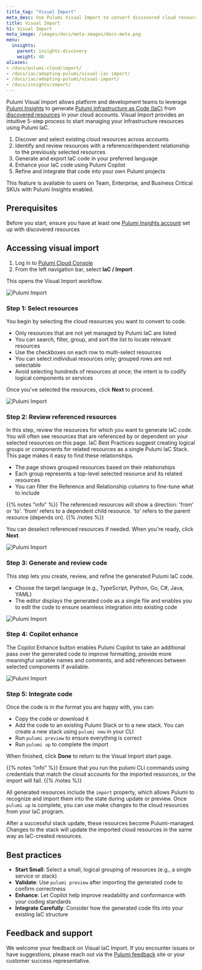 ```yaml
---
title_tag: "Visual Import"
meta_desc: Use Pulumi Visual Import to convert discovered cloud resources into clean IaC code with a guided 5-step workflow—no manual setup required..
title: Visual Import
h1: Visual Import
meta_image: /images/docs/meta-images/docs-meta.png
menu:
  insights:
    parent: insights-discovery
    weight: 40
aliases:
- /docs/pulumi-cloud/import/
- /docs/iac/adopting-pulumi/visual-iac-import/
- /docs/iac/adopting-pulumi/visual-import/
- /docs/insights/import/
---
```


Pulumi Visual Import allows platform and development teams to leverage [Pulumi Insights](/docs/insights/) to generate [Pulumi Infrastructure as Code (IaC)](/docs/iac/) from [discovered resources](/docs/insights/discovery/#how-discovery-works) in your cloud accounts. Visual Import provides an intuitive 5-step process to start managing your infrastructure resources using Pulumi IaC.

1. Discover and select existing cloud resources across accounts
2. Identify and review resources with a reference/dependent relationship to the previously selected resources
3. Generate and export IaC code in your preferred language
4. Enhance your IaC code using Pulumi Copilot
5. Refine and integrate that code into your own Pulumi projects

This feature is available to users on Team, Enterprise, and Business Critical SKUs with Pulumi Insights enabled.

## Prerequisites

Before you start, ensure you have at least one [Pulumi Insights account](/docs/insights/accounts/) set up with discovered resources

## Accessing visual import

1. Log in to [Pulumi Cloud Console](https://app.pulumi.com/)
2. From the left navigation bar, select **IaC / Import**

This opens the Visual Import workflow.

![Pulumi Import](import-left-nav.png)

### Step 1: Select resources

You begin by selecting the cloud resources you want to convert to code.

* Only resources that are not yet managed by Pulumi IaC are listed
* You can search, filter, group, and sort the list to locate relevant resources
* Use the checkboxes on each row to multi-select resources
* You can select individual resources only; grouped rows are not selectable
* Avoid selecting hundreds of resources at once; the intent is to codify logical components or services

Once you've selected the resources, click **Next** to proceed.

![Pulumi Import](import-select-resources.png)

### Step 2: Review referenced resources

In this step, review the resources for which you want to generate IaC code. You will often see resources that are referenced by or dependent on your selected resources on this page. IaC Best Practices suggest creating logical groups or components for related resources as a single Pulumi IaC Stack. This page makes it easy to find these relationships.

* The page shows grouped resources based on their relationships
* Each group represents a top-level selected resource and its related resources
* You can filter the Reference and Relationship columns to fine-tune what to include

{{% notes "info" %}}
The referenced resources will show a direction: 'from' or 'to'. 'from' refers to a dependent child resource. 'to' refers to the parent resource (depends on).
{{% /notes %}}

You can deselect referenced resources if needed. When you're ready, click **Next**.

![Pulumi Import](import-select-references.png)

### Step 3: Generate and review code

This step lets you create, review, and refine the generated Pulumi IaC code.

* Choose the target language (e.g., TypeScript, Python, Go, C\#, Java, YAML)
* The editor displays the generated code as a single file and enables you to edit the code to ensure seamless integration into existing code

![Pulumi Import](import-review-code.png)

### Step 4: Copilot enhance

The Copilot Enhance button enables Pulumi Copilot to take an additional pass over the generated code to improve formatting, provide more meaningful variable names and comments, and add references between selected components if available.

![Pulumi Import](import-review-enhance.png)

### Step 5: Integrate code

Once the code is in the format you are happy with, you can:

* Copy the code or download it
* Add the code to an existing Pulumi Stack or to a new stack. You can create a new stack using `pulumi new` in your CLI
* Run `pulumi preview` to ensure everything is correct
* Run `pulumi up` to complete the import

When finished, click **Done** to return to the Visual Import start page.

{{% notes "info" %}}
Ensure that you run the pulumi CLI commands using credentials that match the cloud accounts for the imported resources, or the import will fail.
{{% /notes %}}

All generated resources include the `import` property, which allows Pulumi to recognize and import them into the state during update or preview. Once `pulumi up` is complete, you can use make changes to the cloud resources from your IaC program.

After a successful stack update, these resources become Pulumi-managed. Changes to the stack will update the imported cloud resources in the same way as IaC-created resources.

## Best practices

* **Start Small**: Select a small, logical grouping of resources (e.g., a single service or stack)
* **Validate**: Use `pulumi preview` after importing the generated code to confirm correctness
* **Enhance**: Let Copilot help improve readability and conformance with your coding standards
* **Integrate Carefully**: Consider how the generated code fits into your existing IaC structure

## Feedback and support

We welcome your feedback on Visual IaC Import. If you encounter issues or have suggestions, please reach out via the [Pulumi feedback](https://github.com/pulumi/pulumi-cloud-requests)  site or your customer success representative.
